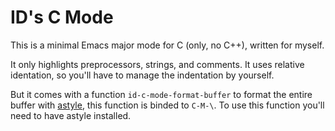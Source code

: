 # ID's C Mode

This is a minimal Emacs major mode for C (only, no C++), written for
myself.

It only highlights preprocessors, strings, and comments.  It uses
relative identation, so you'll have to manage the indentation by
yourself.

But it comes with a function `id-c-mode-format-buffer` to format the
entire buffer with [astyle](https://astyle.sourceforge.net/), this
function is binded to `C-M-\`.  To use this function you'll need to have
astyle installed.
